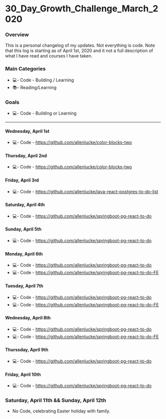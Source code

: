 # 30_Day_Growth_Challenge_March_2020

### Overview
This is a personal changelog of my updates. Not everything is code. Note that this log is starting as of April 1st, 2020 and it not a full description of what I have read and courses I have taken. 

### Main Categories
- 💻- Code - Building / Learning
- 📚- Reading/Learning

### Goals
- 💻- Code - Building or Learning

---


#### Wednesday, April 1st
- 💻- Code - https://github.com/allenlucke/color-blocks-two

#### Thursday, April 2nd
- 💻- Code - https://github.com/allenlucke/color-blocks-two

#### Friday, April 3rd
- 💻- Code - https://github.com/allenlucke/java-react-postgres-to-do-list

#### Saturday, April 4th
- 💻- Code - https://github.com/allenlucke/springboot-pg-react-to-do

#### Sunday, April 5th
- 💻- Code - https://github.com/allenlucke/springboot-pg-react-to-do

#### Monday, April 6th
- 💻- Code - https://github.com/allenlucke/springboot-pg-react-to-do
- 💻- Code - https://github.com/allenlucke/springboot-pg-react-to-do-FE

#### Tuesday, April 7th
- 💻- Code - https://github.com/allenlucke/springboot-pg-react-to-do
- 💻- Code - https://github.com/allenlucke/springboot-pg-react-to-do-FE

#### Wednesday, April 8th
- 💻- Code - https://github.com/allenlucke/springboot-pg-react-to-do
- 💻- Code - https://github.com/allenlucke/springboot-pg-react-to-do-FE

#### Thurssday, April 9th
- 💻- Code - https://github.com/allenlucke/springboot-pg-react-to-do

#### Friday, April 10th
- 💻- Code - https://github.com/allenlucke/springboot-pg-react-to-do

### Saturday, April 11th && Sunday, April 12th
- No Code, celebrating Easter holiday with family.
